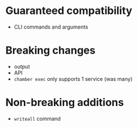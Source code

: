 Guaranteed compatibility
========================

- CLI commands and arguments

Breaking changes
================

- output
- API
- `chamber exec` only supports 1 service (was many)

Non-breaking additions
======================

- `writeall` command
